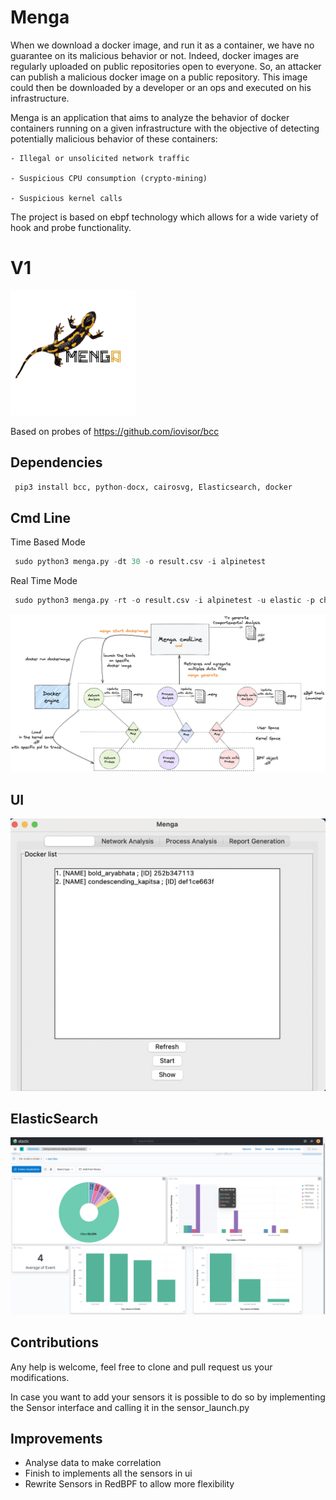 # Menga

When we download a docker image, and run it as a container, we have no guarantee on its malicious behavior or not. Indeed, docker images are regularly uploaded on public repositories open to everyone. So, an attacker can publish a malicious docker image on a public repository. This image could then be downloaded by a developer or an ops and executed on his infrastructure.


Menga is an application that aims to analyze the behavior of docker containers running on a given infrastructure with the objective of detecting potentially malicious behavior of these containers:

    - Illegal or unsolicited network traffic

    - Suspicious CPU consumption (crypto-mining)

    - Suspicious kernel calls


The project is based on ebpf technology which allows for a wide variety of hook and probe functionality.

# V1

<img alt="Menga logo" src="images/menga.png" width="200">

Based on probes of https://github.com/iovisor/bcc

## Dependencies

```python
 pip3 install bcc, python-docx, cairosvg, Elasticsearch, docker
```

## Cmd Line

Time Based Mode
```python
 sudo python3 menga.py -dt 30 -o result.csv -i alpinetest
```

Real Time Mode

```python
 sudo python3 menga.py -rt -o result.csv -i alpinetest -u elastic -p changeMe -ip localhost -id menga-network
```

![Menga global architecture](images/globalarchitecture.png)


## UI

![Menga ui](images/ui.png)

## ElasticSearch

![Menga kibana dashboard](images/kibana.png)

## Contributions

Any help is welcome, feel free to clone and pull request us your modifications.

In case you want to add your sensors it is possible to do so by implementing the Sensor interface and calling it in the sensor_launch.py

## Improvements

- Analyse data to make correlation 
- Finish to implements all the sensors in ui
- Rewrite Sensors in RedBPF to allow more flexibility
